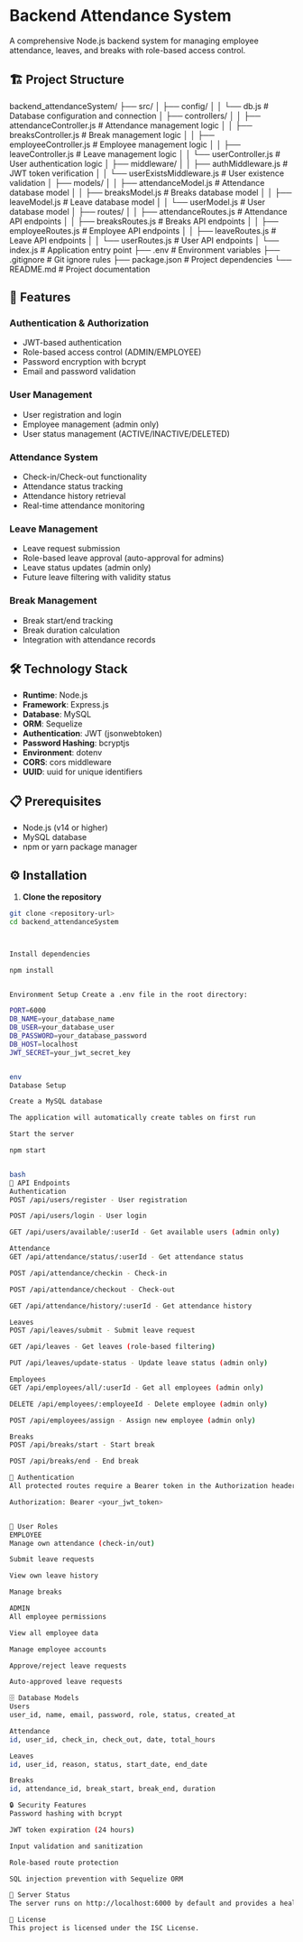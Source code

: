 # Backend Attendance System

A comprehensive Node.js backend system for managing employee attendance, leaves, and breaks with role-based access control.

## 🏗️ Project Structure


backend_attendanceSystem/
├── src/
│ ├── config/
│ │ └── db.js # Database configuration and connection
│ ├── controllers/
│ │ ├── attendanceController.js # Attendance management logic
│ │ ├── breaksController.js # Break management logic
│ │ ├── employeeController.js # Employee management logic
│ │ ├── leaveController.js # Leave management logic
│ │ └── userController.js # User authentication logic
│ ├── middleware/
│ │ ├── authMiddleware.js # JWT token verification
│ │ └── userExistsMiddleware.js # User existence validation
│ ├── models/
│ │ ├── attendanceModel.js # Attendance database model
│ │ ├── breaksModel.js # Breaks database model
│ │ ├── leaveModel.js # Leave database model
│ │ └── userModel.js # User database model
│ ├── routes/
│ │ ├── attendanceRoutes.js # Attendance API endpoints
│ │ ├── breaksRoutes.js # Breaks API endpoints
│ │ ├── employeeRoutes.js # Employee API endpoints
│ │ ├── leaveRoutes.js # Leave API endpoints
│ │ └── userRoutes.js # User API endpoints
│ └── index.js # Application entry point
├── .env # Environment variables
├── .gitignore # Git ignore rules
├── package.json # Project dependencies
└── README.md # Project documentation


## 🚀 Features

### Authentication & Authorization
- JWT-based authentication
- Role-based access control (ADMIN/EMPLOYEE)
- Password encryption with bcrypt
- Email and password validation

### User Management
- User registration and login
- Employee management (admin only)
- User status management (ACTIVE/INACTIVE/DELETED)

### Attendance System
- Check-in/Check-out functionality
- Attendance status tracking
- Attendance history retrieval
- Real-time attendance monitoring

### Leave Management
- Leave request submission
- Role-based leave approval (auto-approval for admins)
- Leave status updates (admin only)
- Future leave filtering with validity status

### Break Management
- Break start/end tracking
- Break duration calculation
- Integration with attendance records

## 🛠️ Technology Stack

- **Runtime**: Node.js
- **Framework**: Express.js
- **Database**: MySQL
- **ORM**: Sequelize
- **Authentication**: JWT (jsonwebtoken)
- **Password Hashing**: bcryptjs
- **Environment**: dotenv
- **CORS**: cors middleware
- **UUID**: uuid for unique identifiers

## 📋 Prerequisites

- Node.js (v14 or higher)
- MySQL database
- npm or yarn package manager

## ⚙️ Installation

1. **Clone the repository**
```bash
git clone <repository-url>
cd backend_attendanceSystem



Install dependencies

npm install


Environment Setup Create a .env file in the root directory:

PORT=6000
DB_NAME=your_database_name
DB_USER=your_database_user
DB_PASSWORD=your_database_password
DB_HOST=localhost
JWT_SECRET=your_jwt_secret_key


env
Database Setup

Create a MySQL database

The application will automatically create tables on first run

Start the server

npm start


bash
🔗 API Endpoints
Authentication
POST /api/users/register - User registration

POST /api/users/login - User login

GET /api/users/available/:userId - Get available users (admin only)

Attendance
GET /api/attendance/status/:userId - Get attendance status

POST /api/attendance/checkin - Check-in

POST /api/attendance/checkout - Check-out

GET /api/attendance/history/:userId - Get attendance history

Leaves
POST /api/leaves/submit - Submit leave request

GET /api/leaves - Get leaves (role-based filtering)

PUT /api/leaves/update-status - Update leave status (admin only)

Employees
GET /api/employees/all/:userId - Get all employees (admin only)

DELETE /api/employees/:employeeId - Delete employee (admin only)

POST /api/employees/assign - Assign new employee (admin only)

Breaks
POST /api/breaks/start - Start break

POST /api/breaks/end - End break

🔐 Authentication
All protected routes require a Bearer token in the Authorization header:

Authorization: Bearer <your_jwt_token>


👥 User Roles
EMPLOYEE
Manage own attendance (check-in/out)

Submit leave requests

View own leave history

Manage breaks

ADMIN
All employee permissions

View all employee data

Manage employee accounts

Approve/reject leave requests

Auto-approved leave requests

🗄️ Database Models
Users
user_id, name, email, password, role, status, created_at

Attendance
id, user_id, check_in, check_out, date, total_hours

Leaves
id, user_id, reason, status, start_date, end_date

Breaks
id, attendance_id, break_start, break_end, duration

🔒 Security Features
Password hashing with bcrypt

JWT token expiration (24 hours)

Input validation and sanitization

Role-based route protection

SQL injection prevention with Sequelize ORM

🚦 Server Status
The server runs on http://localhost:6000 by default and provides a health check endpoint at the root path (/).

📝 License
This project is licensed under the ISC License.
```